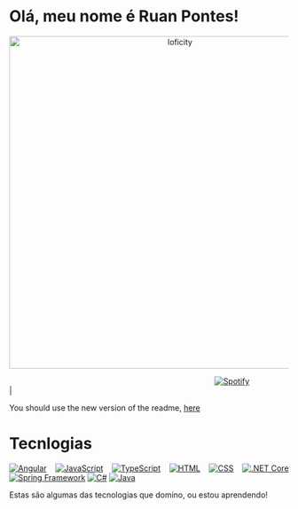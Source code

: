# Olá, meu nome é Ruan Pontes!
<p align="center">
<img alt="loficity" width="600px" src="https://github.com/HyunCafe/HyunCafe/raw/main/assests/loficity.gif"</img>
</p>



&nbsp; &nbsp; &nbsp; &nbsp; &nbsp; &nbsp; &nbsp; &nbsp; &nbsp; &nbsp; &nbsp; &nbsp; &nbsp; &nbsp; &nbsp; &nbsp; &nbsp; &nbsp; &nbsp; &nbsp; &nbsp; &nbsp; &nbsp; &nbsp; &nbsp; &nbsp; &nbsp; &nbsp; &nbsp; &nbsp; &nbsp; &nbsp; &nbsp; &nbsp; &nbsp; &nbsp; &nbsp; &nbsp; &nbsp; &nbsp; &nbsp; &nbsp; &nbsp; &nbsp; &nbsp; &nbsp; &nbsp; [![Spotify](https://novatorem.vercel.app/api/spotify)](https://open.spotify.com/user/omnitenebris)<br>|<div style="text-align: justify">You should use the new version of the readme, [here](https://github.com/novatorem/novatorem)

[//]: <> (The `&nbsp;` is to have Aphelion take up more space)



# Tecnlogias



[![Angular](https://img.shields.io/badge/Angular-FF5733?style=for-the-badge&logo=angular&logoColor=white)](https://angular.io/)
[![JavaScript](https://img.shields.io/badge/JavaScript-F7DF1E?style=for-the-badge&logo=javascript&logoColor=black)](https://developer.mozilla.org/en-US/docs/Web/JavaScript)
[![TypeScript](https://img.shields.io/badge/TypeScript-3178C6?style=for-the-badge&logo=typescript&logoColor=white)](https://www.typescriptlang.org/)
[![HTML](https://img.shields.io/badge/HTML5-E34F26?style=for-the-badge&logo=html5&logoColor=white)](https://developer.mozilla.org/en-US/docs/Web/Guide/HTML/HTML5)
[![CSS](https://img.shields.io/badge/CSS3-1572B6?style=for-the-badge&logo=css3&logoColor=white)](https://developer.mozilla.org/en-US/docs/Web/CSS)
[![.NET Core](https://img.shields.io/badge/.NET%20Core-512BD4?style=for-the-badge&logo=.net&logoColor=white)](https://dotnet.microsoft.com/)
[![Spring Framework](https://img.shields.io/badge/Spring-6DB33F?style=for-the-badge&logo=spring&logoColor=white)](https://spring.io/)
[![C#](https://img.shields.io/badge/C%23-239120?style=for-the-badge&logo=c-sharp&logoColor=white)](https://docs.microsoft.com/en-us/dotnet/csharp/)
[![Java](https://img.shields.io/badge/Java-007396?style=for-the-badge&logo=java&logoColor=white)](https://docs.oracle.com/en/java/)


Estas são algumas das tecnologias que domino, ou estou aprendendo!





